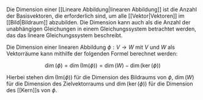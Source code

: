 Die Dimension einer [[Lineare Abbildung|linearen Abbildung]] ist die Anzahl der Basisvektoren, die erforderlich sind, um alle [[Vektor|Vektoren]] im [[Bild|Bildraum]] abzubilden. Die Dimension kann auch als die Anzahl der unabhängigen Gleichungen in einem Gleichungssystem betrachtet werden, das das lineare Gleichungssystem beschreibt.

Die Dimension einer linearen Abbildung $\phi: V \rightarrow W$ mit $V$ und $W$ als Vektorräume kann mithilfe der folgenden Formel berechnet werden:

$$\dim(\phi) = \dim(\text{Im}(\phi)) = \dim(W) - \dim(\ker(\phi))$$

Hierbei stehen $\dim(\text{Im}(\phi))$ für die Dimension des Bildraums von $\phi$, $\dim(W)$ für die Dimension des Zielvektorraums und $\dim(\ker(\phi))$ für die Dimension des [[Kern]]s von $\phi$.